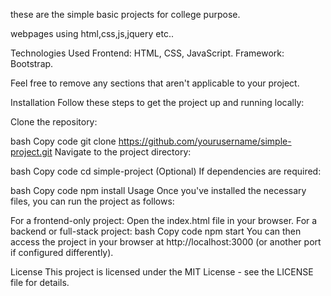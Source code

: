these are the simple basic projects for college purpose.


webpages using html,css,js,jquery etc..


Technologies Used
Frontend: HTML, CSS, JavaScript.
Framework: Bootstrap.


Feel free to remove any sections that aren't applicable to your project.

Installation
Follow these steps to get the project up and running locally:

Clone the repository:

bash
Copy code
git clone https://github.com/yourusername/simple-project.git
Navigate to the project directory:

bash
Copy code
cd simple-project
(Optional) If dependencies are required:

bash
Copy code
npm install
Usage
Once you've installed the necessary files, you can run the project as follows:

For a frontend-only project: Open the index.html file in your browser.
For a backend or full-stack project:
bash
Copy code
npm start
You can then access the project in your browser at http://localhost:3000 (or another port if configured differently).

License
This project is licensed under the MIT License - see the LICENSE file for details.
